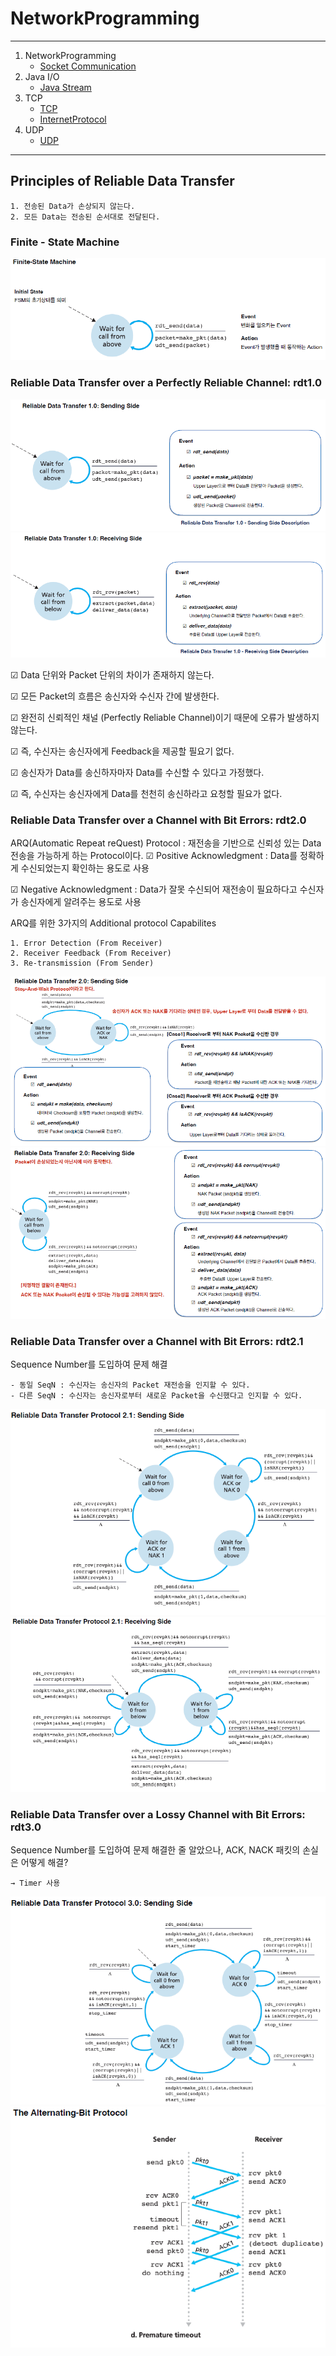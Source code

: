 # NetworkProgramming

---

1. NetworkProgramming
    - [Socket Communication](mdfiles/0.%20NetworkProgramming.md)
2. Java I/O
    - [Java Stream](mdfiles/2.%20Java%20Input,Output.md)
3. TCP
    - [TCP](mdfiles/3.%20TCP.md)
    - [InternetProtocol](mdfiles/4.%20InternetProtocol.md)
4. UDP
    - [UDP](mdfiles/1.%20UDP.md)

---

## Principles of Reliable Data Transfer

    1. 전송된 Data가 손상되지 않는다.
    2. 모든 Data는 전송된 순서대로 전달된다.

### Finite - State Machine

![img_1.png](img/img_1.png)

### Reliable Data Transfer over a Perfectly Reliable Channel: rdt1.0

![img_2.png](img/img_2.png)
![img_3.png](img/img_3.png)

☑ Data 단위와 Packet 단위의 차이가 존재하지 않는다.

☑ 모든 Packet의 흐름은 송신자와 수신자 간에 발생한다.

☑ 완전히 신뢰적인 채널 (Perfectly Reliable Channel)이기 때문에 오류가 발생하지 않는다.

☑ 즉, 수신자는 송신자에게 Feedback을 제공할 필요기 없다.

☑ 송신자가 Data를 송신하자마자 Data를 수신할 수 있다고 가정했다.

☑ 즉, 수신자는 송신자에게 Data를 천천히 송신하라고 요청할 필요가 없다.

### Reliable Data Transfer over a Channel with Bit Errors: rdt2.0

ARQ(Automatic Repeat reQuest) Protocol
: 재전송을 기반으로 신뢰성 있는 Data 전송을 가능하게 하는 Protocol이다.
☑ Positive Acknowledgment : Data를 정확하게 수신되었는지 확인하는 용도로 사용

☑ Negative Acknowledgment : Data가 잘못 수신되어 재전송이 필요하다고 수신자가 송신자에게 알려주는 용도로 사용

ARQ를 위한 3가지의 Additional protocol Capabilites

    1. Error Detection (From Receiver)
    2. Receiver Feedback (From Receiver)
    3. Re-transmission (From Sender)

![img_4.png](img/img_4.png)
![img_5.png](img/img_5.png)

### Reliable Data Transfer over a Channel with Bit Errors: rdt2.1

Sequence Number를 도입하여 문제 해결

    - 동일 SeqN : 수신자는 송신자의 Packet 재전송을 인지할 수 있다.
    - 다른 SeqN : 수신자는 송신자로부터 새로운 Packet을 수신했다고 인지할 수 있다.

![img_6.png](img/img_6.png)
![img_7.png](img/img_7.png)

### Reliable Data Transfer over a Lossy Channel with Bit Errors: rdt3.0

Sequence Number를 도입하여 문제 해결한 줄 알았으나, ACK, NACK 패킷의 손실은 어떻게 해결?

    → Timer 사용

![img_8.png](img/img_8.png)
![img_9.png](img/img_9.png)
